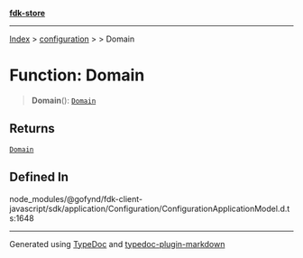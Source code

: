 [**fdk-store**](../../../README.md)
***

[Index](../../../API.md) > [configuration](../../README.md) > [<internal>](../README.md) > Domain

# Function: Domain

> **Domain**(): [`Domain`](../type-aliases/type-alias.Domain.md)

## Returns

[`Domain`](../type-aliases/type-alias.Domain.md)

## Defined In

node\_modules/@gofynd/fdk-client-javascript/sdk/application/Configuration/ConfigurationApplicationModel.d.ts:1648

***
Generated using [TypeDoc](https://typedoc.org/) and [typedoc-plugin-markdown](https://www.npmjs.com/package/typedoc-plugin-markdown)
